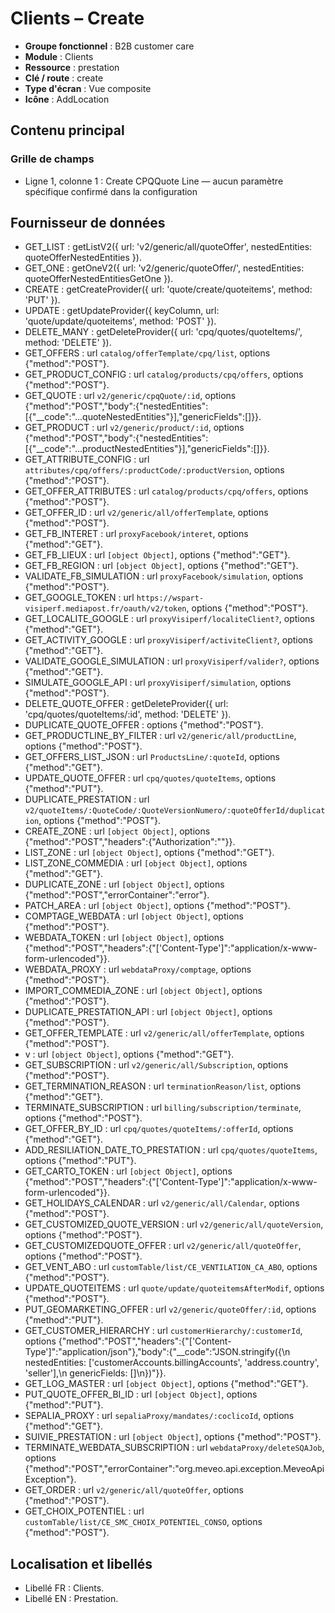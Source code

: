 # Clients – Create

- **Groupe fonctionnel** : B2B customer care
- **Module** : Clients
- **Ressource** : prestation
- **Clé / route** : create
- **Type d'écran** : Vue composite
- **Icône** : AddLocation

## Contenu principal
### Grille de champs
- Ligne 1, colonne 1 : Create CPQQuote Line — aucun paramètre spécifique confirmé dans la configuration

## Fournisseur de données
- GET_LIST : getListV2({
  url: 'v2/generic/all/quoteOffer',
  nestedEntities: quoteOfferNestedEntities
}).
- GET_ONE : getOneV2({
  url: 'v2/generic/quoteOffer/',
  nestedEntities: quoteOfferNestedEntitiesGetOne
}).
- CREATE : getCreateProvider({
  url: 'quote/create/quoteitems',
  method: 'PUT'
}).
- UPDATE : getUpdateProvider({
  keyColumn,
  url: 'quote/update/quoteitems',
  method: 'POST'
}).
- DELETE_MANY : getDeleteProvider({
  url: 'cpq/quotes/quoteItems/',
  method: 'DELETE'
}).
- GET_OFFERS : url `catalog/offerTemplate/cpq/list`, options {"method":"POST"}.
- GET_PRODUCT_CONFIG : url `catalog/products/cpq/offers`, options {"method":"POST"}.
- GET_QUOTE : url `v2/generic/cpqQuote/:id`, options {"method":"POST","body":{"nestedEntities":[{"__code":"...quoteNestedEntities"}],"genericFields":[]}}.
- GET_PRODUCT : url `v2/generic/product/:id`, options {"method":"POST","body":{"nestedEntities":[{"__code":"...productNestedEntities"}],"genericFields":[]}}.
- GET_ATTRIBUTE_CONFIG : url `attributes/cpq/offers/:productCode/:productVersion`, options {"method":"POST"}.
- GET_OFFER_ATTRIBUTES : url `catalog/products/cpq/offers`, options {"method":"POST"}.
- GET_OFFER_ID : url `v2/generic/all/offerTemplate`, options {"method":"POST"}.
- GET_FB_INTERET : url `proxyFacebook/interet`, options {"method":"GET"}.
- GET_FB_LIEUX : url `[object Object]`, options {"method":"GET"}.
- GET_FB_REGION : url `[object Object]`, options {"method":"GET"}.
- VALIDATE_FB_SIMULATION : url `proxyFacebook/simulation`, options {"method":"POST"}.
- GET_GOOGLE_TOKEN : url `https://wspart-visiperf.mediapost.fr/oauth/v2/token`, options {"method":"POST"}.
- GET_LOCALITE_GOOGLE : url `proxyVisiperf/localiteClient?`, options {"method":"GET"}.
- GET_ACTIVITY_GOOGLE : url `proxyVisiperf/activiteClient?`, options {"method":"GET"}.
- VALIDATE_GOOGLE_SIMULATION : url `proxyVisiperf/valider?`, options {"method":"GET"}.
- SIMULATE_GOOGLE_API : url `proxyVisiperf/simulation`, options {"method":"POST"}.
- DELETE_QUOTE_OFFER : getDeleteProvider({
  url: 'cpq/quotes/quoteItems/:id',
  method: 'DELETE'
}).
- DUPLICATE_QUOTE_OFFER : options {"method":"POST"}.
- GET_PRODUCTLINE_BY_FILTER : url `v2/generic/all/productLine`, options {"method":"POST"}.
- GET_OFFERS_LIST_JSON : url `ProductsLine/:quoteId`, options {"method":"GET"}.
- UPDATE_QUOTE_OFFER : url `cpq/quotes/quoteItems`, options {"method":"PUT"}.
- DUPLICATE_PRESTATION : url `v2/quoteItems/:QuoteCode/:QuoteVersionNumero/:quoteOfferId/duplication`, options {"method":"POST"}.
- CREATE_ZONE : url `[object Object]`, options {"method":"POST","headers":{"Authorization":""}}.
- LIST_ZONE : url `[object Object]`, options {"method":"GET"}.
- LIST_ZONE_COMMEDIA : url `[object Object]`, options {"method":"GET"}.
- DUPLICATE_ZONE : url `[object Object]`, options {"method":"POST","errorContainer":"error"}.
- PATCH_AREA : url `[object Object]`, options {"method":"POST"}.
- COMPTAGE_WEBDATA : url `[object Object]`, options {"method":"POST"}.
- WEBDATA_TOKEN : url `[object Object]`, options {"method":"POST","headers":{"['Content-Type']":"application/x-www-form-urlencoded"}}.
- WEBDATA_PROXY : url `webdataProxy/comptage`, options {"method":"POST"}.
- IMPORT_COMMEDIA_ZONE : url `[object Object]`, options {"method":"POST"}.
- DUPLICATE_PRESTATION_API : url `[object Object]`, options {"method":"POST"}.
- GET_OFFER_TEMPLATE : url `v2/generic/all/offerTemplate`, options {"method":"POST"}.
- v : url `[object Object]`, options {"method":"GET"}.
- GET_SUBSCRIPTION : url `v2/generic/all/Subscription`, options {"method":"POST"}.
- GET_TERMINATION_REASON : url `terminationReason/list`, options {"method":"GET"}.
- TERMINATE_SUBSCRIPTION : url `billing/subscription/terminate`, options {"method":"POST"}.
- GET_OFFER_BY_ID : url `cpq/quotes/quoteItems/:offerId`, options {"method":"GET"}.
- ADD_RESILIATION_DATE_TO_PRESTATION : url `cpq/quotes/quoteItems`, options {"method":"PUT"}.
- GET_CARTO_TOKEN : url `[object Object]`, options {"method":"POST","headers":{"['Content-Type']":"application/x-www-form-urlencoded"}}.
- GET_HOLIDAYS_CALENDAR : url `v2/generic/all/Calendar`, options {"method":"POST"}.
- GET_CUSTOMIZED_QUOTE_VERSION : url `v2/generic/all/quoteVersion`, options {"method":"POST"}.
- GET_CUSTOMIZEDQUOTE_OFFER : url `v2/generic/all/quoteOffer`, options {"method":"POST"}.
- GET_VENT_ABO : url `customTable/list/CE_VENTILATION_CA_ABO`, options {"method":"POST"}.
- UPDATE_QUOTEITEMS : url `quote/update/quoteitemsAfterModif`, options {"method":"POST"}.
- PUT_GEOMARKETING_OFFER : url `v2/generic/quoteOffer/:id`, options {"method":"PUT"}.
- GET_CUSTOMER_HIERARCHY : url `customerHierarchy/:customerId`, options {"method":"POST","headers":{"['Content-Type']":"application/json"},"body":{"__code":"JSON.stringify({\n  nestedEntities: ['customerAccounts.billingAccounts', 'address.country', 'seller'],\n  genericFields: []\n})"}}.
- GET_LOG_MASTER : url `[object Object]`, options {"method":"GET"}.
- PUT_QUOTE_OFFER_BI_ID : url `[object Object]`, options {"method":"PUT"}.
- SEPALIA_PROXY : url `sepaliaProxy/mandates/:coclicoId`, options {"method":"GET"}.
- SUIVIE_PRESTATION : url `[object Object]`, options {"method":"POST"}.
- TERMINATE_WEBDATA_SUBSCRIPTION : url `webdataProxy/deleteSQAJob`, options {"method":"POST","errorContainer":"org.meveo.api.exception.MeveoApiException"}.
- GET_ORDER : url `v2/generic/all/quoteOffer`, options {"method":"POST"}.
- GET_CHOIX_POTENTIEL : url `customTable/list/CE_SMC_CHOIX_POTENTIEL_CONSO`, options {"method":"POST"}.

## Localisation et libellés
- Libellé FR : Clients.
- Libellé EN : Prestation.